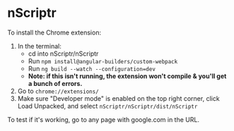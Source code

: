 # nScriptr

To install the Chrome extension:
1. In the terminal: 
   - cd into nScriptr/nScriptr
   - Run `npm install@angular-builders/custom-webpack`
   - Run `ng build --watch --configuration=dev`
   - **Note: if this isn't running, the extension won't compile & you'll get a bunch of errors.**
2. Go to `chrome://extensions/`
3. Make sure "Developer mode" is enabled on the top right corner, click Load Unpacked, and select `nScriptr/nScriptr/dist/nScriptr`

To test if it's working, go to any page with google.com in the URL.



